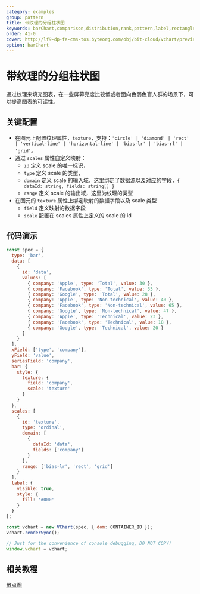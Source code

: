 ```yaml
---
category: examples
group: pattern
title: 带纹理的分组柱状图
keywords: barChart,comparison,distribution,rank,pattern,label,rectangle
order: 41-0
cover: http://lf9-dp-fe-cms-tos.byteorg.com/obj/bit-cloud/vchart/preview/pattern/accessible-column.png
option: barChart
---
```


# 带纹理的分组柱状图

通过纹理来填充图表，在一些屏幕亮度比较低或者面向色弱色盲人群的场景下，可以提高图表的可读性。

## 关键配置

- 在图元上配置纹理属性，`texture`，支持：`'circle' | 'diamond' | 'rect' | 'vertical-line' | 'horizontal-line' | 'bias-lr' | 'bias-rl' | 'grid'`。
- 通过 `scales` 属性自定义映射：
  - `id` 定义 scale 的唯一标识，
  - `type` 定义 scale 的类型，
  - `domain` 定义 scale 的输入域，这里绑定了数据源以及对应的字段，`{ dataId: string, fields: string[] }`
  - `range` 定义 scale 的输出域，这里为纹理的类型
- 在图元的 `texture` 属性上绑定映射的数据字段以及 scale 类型
  - `field` 定义映射的数据字段
  - `scale` 配置在 scales 属性上定义的 scale 的 id

## 代码演示

```javascript livedemo
const spec = {
  type: 'bar',
  data: [
    {
      id: 'data',
      values: [
        { company: 'Apple', type: 'Total', value: 30 },
        { company: 'Facebook', type: 'Total', value: 35 },
        { company: 'Google', type: 'Total', value: 28 },
        { company: 'Apple', type: 'Non-technical', value: 40 },
        { company: 'Facebook', type: 'Non-technical', value: 65 },
        { company: 'Google', type: 'Non-technical', value: 47 },
        { company: 'Apple', type: 'Technical', value: 23 },
        { company: 'Facebook', type: 'Technical', value: 18 },
        { company: 'Google', type: 'Technical', value: 20 }
      ]
    }
  ],
  xField: ['type', 'company'],
  yField: 'value',
  seriesField: 'company',
  bar: {
    style: {
      texture: {
        field: 'company',
        scale: 'texture'
      }
    }
  },
  scales: [
    {
      id: 'texture',
      type: 'ordinal',
      domain: [
        {
          dataId: 'data',
          fields: ['company']
        }
      ],
      range: ['bias-lr', 'rect', 'grid']
    }
  ],
  label: {
    visible: true,
    style: {
      fill: '#000'
    }
  }
};

const vchart = new VChart(spec, { dom: CONTAINER_ID });
vchart.renderSync();

// Just for the convenience of console debugging, DO NOT COPY!
window.vchart = vchart;
```

## 相关教程

[散点图](link)
